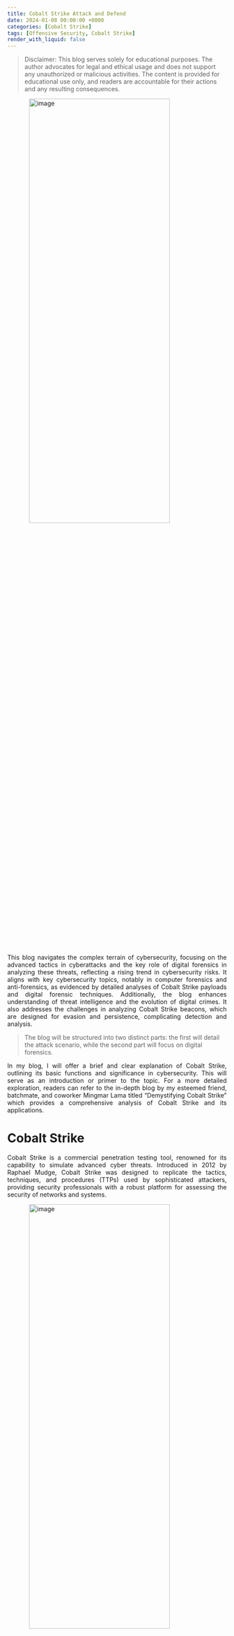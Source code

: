 ```yaml
---
title: Cobalt Strike Attack and Defend
date: 2024-01-08 00:00:00 +0800
categories: [Cobalt Strike]
tags: [Offensive Security, Cobalt Strike]
render_with_liquid: false
---
```


<blockquote class="lf lg lh"><p id="8bfc" class="li lj lk ll b lm ln lo lp lq lr ls lt lu lv lw lx ly lz ma mb mc md me mf mg fi bj" data-selectable-paragraph="">Disclaimer: This blog serves solely for educational purposes. The author advocates for legal and ethical usage and does not support any unauthorized or malicious activities. The content is provided for educational use only, and readers are accountable for their actions and any resulting consequences.</p></blockquote>

<img alt="image" src="../images/image2.webp" height="50%" width="80%" style="display: block; margin: 0 auto;">

<p style="text-align: justify;">This blog navigates the complex terrain of cybersecurity, focusing on the advanced tactics in cyberattacks and the key role of digital forensics in analyzing these threats, reflecting a rising trend in cybersecurity risks. It aligns with key cybersecurity topics, notably in computer forensics and anti-forensics, as evidenced by detailed analyses of Cobalt Strike payloads and digital forensic techniques. Additionally, the blog enhances understanding of threat intelligence and the evolution of digital crimes. It also addresses the challenges in analyzing Cobalt Strike beacons, which are designed for evasion and persistence, complicating detection and analysis.</p>

<blockquote class="lf lg lh"><p id="8bfc" class="li lj lk ll b lm ln lo lp lq lr ls lt lu lv lw lx ly lz ma mb mc md me mf mg fi bj" data-selectable-paragraph="">The blog will be structured into two distinct parts: the first will detail the attack scenario, while the second part will focus on digital forensics.</p></blockquote>

<p style="text-align: justify;">In my blog, I will offer a brief and clear explanation of Cobalt Strike, outlining its basic functions and significance in cybersecurity. This will serve as an introduction or primer to the topic. For a more detailed exploration, readers can refer to the in-depth blog by my esteemed friend, batchmate, and coworker Mingmar Lama titled “Demystifying Cobalt Strike” which provides a comprehensive analysis of Cobalt Strike and its applications.</p>

<h1>Cobalt Strike</h1>

<p style="text-align: justify;">Cobalt Strike is a commercial penetration testing tool, renowned for its capability to simulate advanced cyber threats. Introduced in 2012 by Raphael Mudge, Cobalt Strike was designed to replicate the tactics, techniques, and procedures (TTPs) used by sophisticated attackers, providing security professionals with a robust platform for assessing the security of networks and systems.</p>

<img alt="image" src="../images/image3.png" height="50%" width="80%" style="display: block; margin: 0 auto;">

<p style="text-align: justify;">Recently, Advanced Persistent Threat (APT) groups have increasingly used Cobalt Strike. Below are some notable cyber threat incidents involving Cobalt Strike:</p>

<p style="text-align: justify;"><b>APT29 and Cobalt Strike (2018):</b> APT29, a hacking group, used Cobalt Strike in their assaults on the U.S. energy sector. They utilized it for network infiltration, payload execution, and theft of sensitive data, including login credentials and financial information (Mandiant, 2021).</p>
<p style="text-align: justify;"><b>Lazarus Group (2019):</b> The Lazarus hacking group employed Cobalt Strike in their attacks targeting banks and financial institutions. Their activities included network infiltration, backdoor execution, and stealing critical data such as customer records and transaction details (SentinelOne, 2023).</p>

<p style="text-align: justify;"><b>Emissary Panda’s Operations (2020):</b> In their attacks on government entities and defense contractors, the Emissary Panda group utilized Cobalt Strike for network penetration, malware deployment, and exfiltration of sensitive information like classified documents and research data (SentinelOne, 2023).</p>

<p style="text-align: justify;"><b>Trickbot Operators (2020):</b> Operators of Trickbot used PowerTrick and Cobalt Strike to implement their Anchor backdoor and deploy RYUK ransomware (Cisco Talos , 2022).</p>

<p style="text-align: justify;"><b>APT Attackers and CobaltStrike Beacon:</b> APT attackers employed a CobaltStrike beacon, using a previously unknown persistence method through DLL hijacking, to connect to a company’s VPN via a public PureVPN node (SentinelOne, 2023).</p>

<p style="text-align: justify;"><b>LockBit Ransomware and Cobalt Strike:</b> LockBit ransomware discovered a novel method to bypass security measures by utilizing a Windows Defender command-line tool to decrypt and execute Cobalt Strike payloads (Toulas, 2022).</p>

<h1>Starting the Cobalt Strike Teamserver and Crafting a Stageless payload</h1><br>

<blockquote class="lf lg lh"><p id="8bfc" class="li lj lk ll b lm ln lo lp lq lr ls lt lu lv lw lx ly lz ma mb mc md me mf mg fi bj" data-selectable-paragraph="">Disclaimer: The use of cracked or unauthorized versions of Cobalt Strike software is strictly prohibited and not encouraged. Users are advised to handle such tools responsibly and ethically, adhering to legal and professional standards.</p></blockquote>

<img alt="image" src="../images/image24.png" height="50%" width="80%" style="display: block; margin: 0 auto;">

<p style="text-align: justify;">The Cobalt Strike team server is initiated and hosted on a public IP address. This setup enables the Cobalt Strike graphical user interface (GUI) client to effectively communicate and interact with the Cobalt Strike server. This configuration is essential for establishing the necessary command and control infrastructure for operations.</p>

<img alt="image" src="../images/image25.jpeg" height="50%" width="80%" style="display: block; margin: 0 auto;">

<p style="text-align: justify;">The client establishes a connection with the Cobalt Strike server by inputting the required credentials. For security and confidentiality purposes, these credentials have been omitted from this documentation.
</p>

<img alt="image" src="../images/image26.jpeg" height="50%" width="80%" style="display: block; margin: 0 auto;">

<p style="text-align: justify;">Following the successful establishment of the connection, access to the Cobalt Strike graphical user interface (GUI) is now available.
</p>

<img alt="image" src="../images/image27.jpeg" height="50%" width="80%" style="display: block; margin: 0 auto;">

<p style="text-align: justify;">In this operation, Cobalt Strike’s extensive payload capabilities are utilized, with a particular focus on the Windows Stageless payload.</p>

<img alt="image" src="../images/image28.jpeg" height="50%" width="80%" style="display: block; margin: 0 auto;">

<p style="text-align: justify;">The operation progresses with the establishment of a listener, designed to receive and manage connections from the Cobalt Strike beacon. This listener is configured to operate on port 1234.</p>

<img alt="image" src="../images/image29.jpeg" height="50%" width="80%" style="display: block; margin: 0 auto;">

<p style="text-align: justify;">A Windows PowerShell stageless payload is generated, and the previously set up listener is employed to handle the reverse connection, in the event of a successful connection establishment.</p>

<img alt="image" src="../images/image30.jpeg" height="50%" width="80%" style="display: block; margin: 0 auto;">

<p style="text-align: justify;">The payload has been successfully crafted, and the listener is now configured and ready to capture the incoming connection.</p>

<h1>Delivering and waiting for the execution of the Cobalt Strike Beacon</h1><br>

<img alt="image" src="../images/image4.jpeg" height="50%" width="80%" style="display: block; margin: 0 auto;">

<p style="text-align: justify;">In order to deliver the malicious payload, a scenario is contrived where an email, appearing to be from the IT support team, urgently requests employees to run a PowerShell script. This script is purportedly necessary for adhering to recent changes made within the organization’s network. The email is crafted to create a sense of urgency, emphasizing the importance of immediate compliance to avoid potential issues, thereby persuading the recipients to execute the payload without suspicion..</p>

<img alt="image" src="../images/image5.jpeg" height="50%" width="80%" style="display: block; margin: 0 auto;">

<p style="text-align: justify;">Following the successful execution of the payload, it initiates a callback to the previously configured listener. This action signifies that the computer has now been compromised, as the payload has established communication with an external controller, potentially allowing unauthorized access and control over the system.</p>

<img alt="image" src="../images/image6.jpeg" height="50%" width="80%" style="display: block; margin: 0 auto;">

<p style="text-align: justify;">When granted administrator privileges, Cobalt Strike has the capability to run Mimikatz, resulting in the dumping of NTLM hashes from the compromised computer.</p>















<img alt="image" src="../images/image12.jpeg" height="50%" width="80%" style="display: block; margin: 0 auto;">
<img alt="image" src="../images/image13.jpeg" height="50%" width="80%" style="display: block; margin: 0 auto;">
<img alt="image" src="../images/image14.jpeg" height="50%" width="80%" style="display: block; margin: 0 auto;">
<img alt="image" src="../images/image15.jpeg" height="50%" width="80%" style="display: block; margin: 0 auto;">
<img alt="image" src="../images/image16.png" height="50%" width="80%" style="display: block; margin: 0 auto;">
<img alt="image" src="../images/image17.jpeg" height="50%" width="80%" style="display: block; margin: 0 auto;">
<img alt="image" src="../images/image18.jpeg" height="50%" width="80%" style="display: block; margin: 0 auto;">
<img alt="image" src="../images/image19.jpeg" height="50%" width="80%" style="display: block; margin: 0 auto;">
<img alt="image" src="../images/image20.jpeg" height="50%" width="80%" style="display: block; margin: 0 auto;">
<img alt="image" src="../images/image21.jpeg" height="50%" width="80%" style="display: block; margin: 0 auto;">
<img alt="image" src="../images/image22.jpeg" height="50%" width="80%" style="display: block; margin: 0 auto;">
<img alt="image" src="../images/image23.png" height="50%" width="80%" style="display: block; margin: 0 auto;">

<img alt="image" src="../images/image27.jpeg" height="50%" width="80%" style="display: block; margin: 0 auto;">
<img alt="image" src="../images/image28.png" height="50%" width="80%" style="display: block; margin: 0 auto;">
<img alt="image" src="../images/image29.jpeg" height="50%" width="80%" style="display: block; margin: 0 auto;">
<img alt="image" src="../images/image30.jpeg"height="50%" width="80%" style="display: block; margin: 0 auto;">
<img alt="image" src="../images/image31.png" height="50%" width="80%" style="display: block; margin: 0 auto;">
<img alt="image" src="../images/image32.png" height="50%" width="80%" style="display: block; margin: 0 auto;">
<img alt="image" src="../images/image33.png" height="50%" width="80%" style="display: block; margin: 0 auto;">

<div style="display: flex; justify-content: center; width: 100%; max-width: 1200px;gap:10px;">
    <img alt="image" src="../images/image37.png" style="max-width: 100%; height: auto; object-fit: contain; display: block; margin: 0 auto;">
    <img alt="image" src="../images/image38.png" style="max-width: 100%; height: auto; object-fit: contain; display: block; margin: 0 auto;">
    <img alt="image" src="../images/image39.png" style="max-width: 100%; height: auto; object-fit: contain; display: block; margin: 0 auto;">
</div>

<img alt="image" src="../images/image40.jpeg" height="50%" width="80%" style="display: block; margin: 0 auto;">
<img alt="image" src="../images/image41.jpeg" height="50%" width="80%" style="display: block; margin: 0 auto;">
<img alt="image" src="../images/image42.png" height="50%" width="80%" style="display: block; margin: 0 auto;">
<img alt="image" src="../images/image43.jpeg" height="50%" width="80%" style="display: block; margin: 0 auto;">
<img alt="image" src="../images/image44.jpeg" height="50%" width="80%" style="display: block; margin: 0 auto;">
<img alt="image" src="../images/image45.jpeg" height="50%" width="80%" style="display: block; margin: 0 auto;">
<img alt="image" src="../images/image46.jpeg" height="50%" width="80%" style="display: block; margin: 0 auto;">
<img alt="image" src="../images/image47.jpeg" height="50%" width="80%" style="display: block; margin: 0 auto;">
<img alt="image" src="../images/image48.jpeg" height="50%" width="80%" style="display: block; margin: 0 auto;">
<img alt="image" src="../images/image49.jpeg" height="50%" width="80%" style="display: block; margin: 0 auto;">

